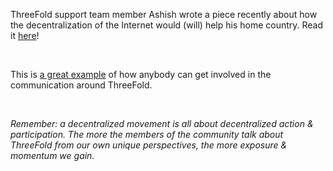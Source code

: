 ThreeFold support team member Ashish wrote a piece recently about how the decentralization of the Internet would (will) help his home country. Read it [here](https://www.threefold.io/blog/decentralised-internet-india/)!

<br/>

This is [a great example](https://forum.threefold.io/t/nice-example-of-how-we-can-decentralize-and-diversify-the-communication-about-threefold/3680) of how anybody can get involved in the communication around ThreeFold.

<br/>

*Remember: a decentralized movement is all about decentralized action & participation. The more the members of the community talk about ThreeFold from our own unique perspectives, the more exposure & momentum we gain.*